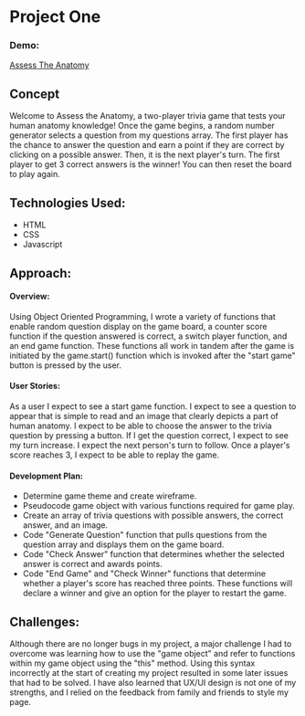 # Project One

### Demo:
[Assess The Anatomy](https://taylorschmidt.github.io/ProjectOne/)

## Concept
Welcome to Assess the Anatomy, a two-player trivia game that tests your human anatomy knowledge!
Once the game begins, a random number generator selects a question from my questions array. The first player has the chance to answer the question and earn a point if they are correct by clicking on a possible answer. Then, it is the next player's turn. The first player to get 3 correct answers is the winner! You can then reset the board to play again.

## Technologies Used:
* HTML
* CSS
* Javascript

## Approach: 

#### Overview:
Using Object Oriented Programming, I wrote a variety of functions that enable random question display on the game board, a counter score function if the question answered is correct, a switch player function, and an end game function. These functions all work in tandem after the game is initiated by the game.start() function which is invoked after the "start game" button is pressed by the user.

#### User Stories:
As a user I expect to see a start game function. I expect to see a question to appear that is simple to read and an image that clearly depicts a part of human anatomy. I expect to be able to choose the answer to the trivia question by pressing a button. If I get the question correct, I expect to see my turn increase. I expect the next person's turn to follow. Once a player's score reaches 3, I expect to be able to replay the game.


#### Development Plan:
* Determine game theme and create wireframe.
* Pseudocode game object with various functions required for game play.
* Create an array of trivia questions with possible answers, the correct answer, and an image.
* Code "Generate Question" function that pulls questions from the question array and displays them on the game board.
* Code "Check Answer" function that determines whether the selected answer is correct and awards points.
* Code "End Game" and "Check Winner" functions that determine whether a player's score has reached three points. These functions will declare a winner and give an option for the player to restart the game.

## Challenges:
Although there are no longer bugs in my project, a major challenge I had to overcome was learning how to use the "game object" and refer to functions within my game object using the "this" method. Using this syntax incorrectly at the start of creating my project resulted in some later issues that had to be solved. I have also learned that UX/UI design is not one of my strengths, and I relied on the feedback from family and friends to style my page.